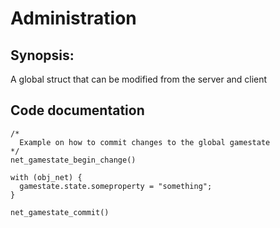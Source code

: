 # Administration
## Synopsis:
A global struct that can be modified from the server and client
## Code documentation
```gml
/*
  Example on how to commit changes to the global gamestate
*/
net_gamestate_begin_change()

with (obj_net) {
  gamestate.state.someproperty = "something";
}

net_gamestate_commit()
```